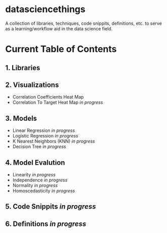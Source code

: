 # datasciencethings
A collection of libraries, techniques, code snippits, definitions, etc. to serve as a learning/workflow aid in the data science field.

# Current Table of Contents

## 1. Libraries

## 2. Visualizations
 - Correlation Coefficients Heat Map
 - Correlation To Target Heat Map _in progress_

## 3. Models
 - Linear Regression _in progress_
 - Logistic Regression _in progress_
 - K Nearest Neighbors (KNN) _in progress_
 - Decision Tree _in progress_

## 4. Model Evalution
 - Linearity _in progress_
 - Independence _in progress_
 - Normality _in progress_
 - Homoscedasticity _in progress_

## 5. Code Snippits _in progress_

## 6. Definitions _in progress_
